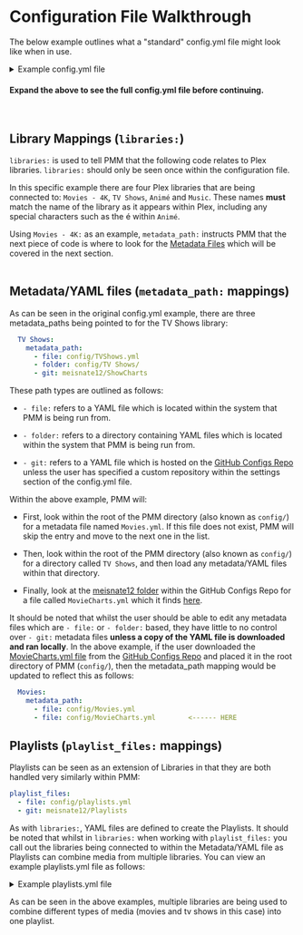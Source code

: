 # Configuration File Walkthrough

The below example outlines what a "standard" config.yml file might look like when in use.

<details>
  <summary>Example config.yml file</summary>
  <br />

```yaml
libraries:                                      
  Movies:
    metadata_path:
      - file: config/Movies.yml
      - git: meisnate12/MovieCharts
  TV Shows:
    metadata_path:
      - file: config/TVShows.yml
      - folder: config/TV Shows/
      - git: meisnate12/ShowCharts
  Music:
    metadata_path:
      - file: config/Music.yml
playlist_files:
  - file: config/playlists.yml
  - git: meisnate12/Playlists
settings:
  cache: true
  cache_expiration: 60
  asset_directory: config/assets
  asset_folders: true
  asset_depth: 0
  create_asset_folders: false
  dimensional_asset_rename: false
  download_url_assets: false
  show_missing_season_assets: false
  show_missing_episode_assets: false
  show_asset_not_needed: true
  sync_mode: append
  minimum_items: 1
  default_collection_order:
  delete_below_minimum: true
  delete_not_scheduled: false
  run_again_delay: 2
  missing_only_released: false
  only_filter_missing: false
  show_unmanaged: true
  show_filtered: false
  show_options: false
  show_missing: true
  show_missing_assets: true
  save_missing: true
  tvdb_language: eng
  ignore_ids:
  ignore_imdb_ids:
  item_refresh_delay: 0
  playlist_sync_to_user: all
  verify_ssl: true
webhooks:
  error:
  run_start:
  run_end:
  changes:
plex:
  url: http://192.168.1.12:32400
  token: ####################
  timeout: 60
  clean_bundles: false
  empty_trash: false
  optimize: false
tmdb:
  apikey: ################################
  language: en
tautulli:
  url: http://192.168.1.12:8181
  apikey: ################################
omdb:
  apikey: ########
notifiarr:
  apikey: ####################################
anidb:
  username: ######
  password: ######
radarr:
  url: http://192.168.1.12:7878
  token: ################################
  add_missing: false
  add_existing: false
  root_folder_path: S:/Movies
  monitor: true
  availability: announced
  quality_profile: HD-1080p
  tag:
  search: false
  radarr_path:
  plex_path:
sonarr:
  url: http://192.168.1.12:8989
  token: ################################
  add_missing: false
  add_existing: false
  root_folder_path: "S:/TV Shows"
  monitor: all
  quality_profile: HD-1080p
  language_profile: English
  series_type: standard
  season_folder: true
  tag:
  search: false
  cutoff_search: false
  sonarr_path:
  plex_path:
trakt:
  client_id: ################################################################
  client_secret: ################################################################
  authorization:
    # everything below is autofilled by the script
    access_token:
    token_type:
    expires_in:
    refresh_token:
    scope: public
    created_at:
mal:
  client_id: ################################
  client_secret: ################################################################
  authorization:
    # everything below is autofilled by the script
    access_token:
    token_type:
    expires_in:
    refresh_token:
```
</details>

#### Expand the above to see the full config.yml file before continuing.
<br/>

## Library Mappings (`libraries:`)

`libraries:` is used to tell PMM that the following code relates to Plex libraries. `libraries:` should only be seen once within the configuration file.

In this specific example there are four Plex libraries that are being connected to: `Movies - 4K`, `TV Shows`, `Animé` and `Music`. These names **must**  match the name of the library as it appears within Plex, including any special characters such as the é within `Animé`.

Using `Movies - 4K:` as an example, `metadata_path:` instructs PMM that the next piece of code is where to look for the [Metadata Files](https://metamanager.wiki/en/develop/metadata/metadata.html) which will be covered in the next section.
<br/>
<br/>

## Metadata/YAML files (`metadata_path:` mappings)
As can be seen in the original config.yml example, there are three metadata_paths being pointed to for the TV Shows library:
```yaml
  TV Shows:
    metadata_path:
      - file: config/TVShows.yml
      - folder: config/TV Shows/
      - git: meisnate12/ShowCharts
```

These path types are outlined as follows:
* `- file:` refers to a YAML file which is located within the system that PMM is being run from. 

* `- folder:` refers to a directory containing YAML files which is located within the system that PMM is being run from. 

* `- git:` refers to a YAML file which is hosted on the [GitHub Configs Repo](https://github.com/meisnate12/Plex-Meta-Manager-Configs) unless the user has specified a custom repository within the settings section of the config.yml file.

Within the above example, PMM will:
* First, look within the root of the PMM directory (also known as `config/`) for a metadata file named `Movies.yml`. If this file does not exist, PMM will skip the entry and move to the next one in the list.
* Then, look within the root of the PMM directory (also known as `config/`) for a directory called `TV Shows`, and then load any metadata/YAML files within that directory.

* Finally, look at the [meisnate12 folder](https://github.com/meisnate12/Plex-Meta-Manager-Configs/tree/master/meisnate12) within the GitHub Configs Repo for a file called `MovieCharts.yml` which it finds [here](https://github.com/meisnate12/Plex-Meta-Manager-Configs/blob/master/meisnate12/MovieCharts.yml).

It should be noted that whilst the user should be able to edit any metadata files which are `- file:` or `- folder:` based, they have little to no control over `- git:` metadata files **unless a copy of the YAML file is downloaded and ran locally**. In the above example, if the user downloaded the [MovieCharts.yml file](https://github.com/meisnate12/Plex-Meta-Manager-Configs/blob/master/meisnate12/MovieCharts.yml) from the [GitHub Configs Repo](https://github.com/meisnate12/Plex-Meta-Manager-Configs) and placed it in the root directory of PMM (`config/`), then the metadata_path mapping would be updated to reflect this as follows:
```yaml
  Movies:
    metadata_path:
      - file: config/Movies.yml
      - file: config/MovieCharts.yml        <------ HERE
```

## Playlists (`playlist_files:` mappings)

Playlists can be seen as an extension of Libraries in that they are both handled very similarly within PMM:
```yaml
playlist_files:
  - file: config/playlists.yml
  - git: meisnate12/Playlists
```  

As with `libraries:`, YAML files are defined to create the Playlists. It should be noted that whilst in `libraries:` when working with `playlist_files:` you call out the libraries being connected to within the Metadata/YAML file as Playlists can combine media from multiple libraries. You can view an example playlists.yml file as follows:

<details>
  <summary>Example playlists.yml file</summary>
  <br />
playlists:
  Marvel Cinematic Universe:
    sync_to_users: all
    sync_mode: sync
    libraries: Movies, TV Shows
    trakt_list: https://trakt.tv/users/donxy/lists/marvel-cinematic-universe?sort=rank,asc
    summary: Marvel Cinematic Universe In Order
  Star Wars Clone Wars Chronological Order:
    sync_to_users: all
    sync_mode: sync
    libraries: Movies, TV Shows
    trakt_list: https://trakt.tv/users/tomfin46/lists/star-wars-the-clone-wars-chronological-episode-order
</details>

As can be seen in the above examples, multiple libraries are being used to combine different types of media (movies and tv shows in this case) into one playlist.